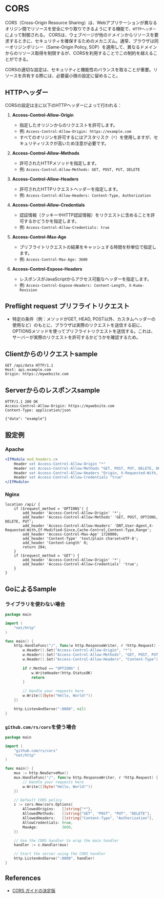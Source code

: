 # CORS

CORS（Cross-Origin Resource Sharing）は、Webアプリケーションが異なるオリジン間でリソースを安全にやり取りできるようにする機能で、`HTTPヘッダー`によって制御される。
CORSは、ウェブページが他のドメインからリソースを要求するときに、セキュリティを確保するためのメカニズム。通常、ブラウザは同一オリジンポリシー（Same-Origin Policy, SOP）を適用して、異なるドメインからのリソース取得を制限するが、CORSを利用することでこの制約を越えることができる。

CORSの適切な設定は、セキュリティと機能性のバランスを取ることが重要。リソースを共有する際には、必要最小限の設定に留めること。

## HTTPヘッダー

CORSの設定は主に以下のHTTPヘッダーによって行われる：

1. **Access-Control-Allow-Origin**
    - 指定したオリジンからのリクエストを許可します。
    - 例: `Access-Control-Allow-Origin: https://example.com`
    - すべてのオリジンを許可するにはアスタリスク（`*`）を使用しますが、セキュリティリスクが高いため注意が必要です。

2. **Access-Control-Allow-Methods**
    - 許可されたHTTPメソッドを指定します。
    - 例: `Access-Control-Allow-Methods: GET, POST, PUT, DELETE`

3. **Access-Control-Allow-Headers**
    - 許可されたHTTPリクエストヘッダーを指定します。
    - 例: `Access-Control-Allow-Headers: Content-Type, Authorization`

4. **Access-Control-Allow-Credentials**
    - 認証情報（クッキーやHTTP認証情報）をリクエストに含めることを許可するかどうかを指定します。
    - 例: `Access-Control-Allow-Credentials: true`

5. **Access-Control-Max-Age**
    - プリフライトリクエストの結果をキャッシュする時間を秒単位で指定します。
    - 例: `Access-Control-Max-Age: 3600`

6. **Access-Control-Expose-Headers**
    - レスポンスがJavaScriptからアクセス可能なヘッダーを指定します。
    - 例: `Access-Control-Expose-Headers: Content-Length, X-Kuma-Revision`

## Preflight request プリフライトリクエスト

- 特定の条件（例：メソッドがGET, HEAD, POST以外、カスタムヘッダーの使用など）のもとに、ブラウザは実際のリクエストを送信する前に、OPTIONSメソッドを使ってプリフライトリクエストを送信する。これは、サーバーが実際のリクエストを許可するかどうかを確認するため。

## Clientからのリクエストsample

```http
GET /api/data HTTP/1.1
Host: api.example.com
Origin: https://mywebsite.com
```

## Serverからのレスポンスsample

```http
HTTP/1.1 200 OK
Access-Control-Allow-Origin: https://mywebsite.com
Content-Type: application/json

{"data": "example"}
```

## 設定例

### Apache

```apache
<IfModule mod_headers.c>
    Header set Access-Control-Allow-Origin "*"
    Header set Access-Control-Allow-Methods "GET, POST, PUT, DELETE, OPTIONS"
    Header set Access-Control-Allow-Headers "Origin, X-Requested-With, Content-Type, Accept, Authorization"
    Header set Access-Control-Allow-Credentials "true"
</IfModule>
```

### Nginx

```nginx
location /api/ {
    if ($request_method = 'OPTIONS') {
        add_header 'Access-Control-Allow-Origin' '*';
        add_header 'Access-Control-Allow-Methods' 'GET, POST, OPTIONS, DELETE, PUT';
        add_header 'Access-Control-Allow-Headers' 'DNT,User-Agent,X-Requested-With,If-Modified-Since,Cache-Control,Content-Type,Range';
        add_header 'Access-Control-Max-Age' 1728000;
        add_header 'Content-Type' 'text/plain charset=UTF-8';
        add_header 'Content-Length' 0;
        return 204;
    }
    if ($request_method = 'GET') {
        add_header 'Access-Control-Allow-Origin' '*';
        add_header 'Access-Control-Allow-Credentials' 'true';
    }
}
```

## GoによるSample

### ライブラリを使わない場合

```go
package main

import (
    "net/http"
)

func main() {
    http.HandleFunc("/", func(w http.ResponseWriter, r *http.Request) {
        w.Header().Set("Access-Control-Allow-Origin", "*")
        w.Header().Set("Access-Control-Allow-Methods", "GET, POST, PUT, DELETE")
        w.Header().Set("Access-Control-Allow-Headers", "Content-Type")
        
        if r.Method == "OPTIONS" {
            w.WriteHeader(http.StatusOK)
            return
        }
        
        // Handle your requests here
        w.Write([]byte("Hello, World!"))
    })

    http.ListenAndServe(":8080", nil)
}
```

### `github.com/rs/cors`を使う場合

```go
package main

import (
    "github.com/rs/cors"
    "net/http"
)

func main() {
    mux := http.NewServeMux()
    mux.HandleFunc("/", func(w http.ResponseWriter, r *http.Request) {
        // Handle your requests here
        w.Write([]byte("Hello, World!"))
    })

    // Default CORS policy
    c := cors.New(cors.Options{
        AllowedOrigins:   []string{"*"},
        AllowedMethods:   []string{"GET", "POST", "PUT", "DELETE"},
        AllowedHeaders:   []string{"Content-Type", "Authorization"},
        AllowCredentials: true,
        MaxAge:           3600,
    })

    // Use the CORS handler to wrap the main handler
    handler := c.Handler(mux)

    // Start the server using the CORS handler
    http.ListenAndServe(":8080", handler)
}
```

## References

- [CORS ガイドの決定版](https://postd.cc/cors-the-ultimate-guide/)

